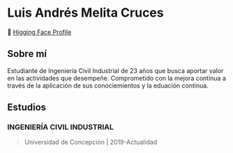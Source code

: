 # Luis Andrés Melita Cruces

🤗 [Higging Face Profile](https://huggingface.co/melitacruces)

## Sobre mí

Estudiante de Ingeniería Civil Industrial de 23 años que busca aportar valor en las actividades que desempeñe. Comprometido con la mejora continua a través de la aplicación de sus conociemientos y la eduación continua.

## Estudios

### **INGENIERÍA CIVIL INDUSTRIAL**

> Universidad de Concepción | 2019-Actualidad
